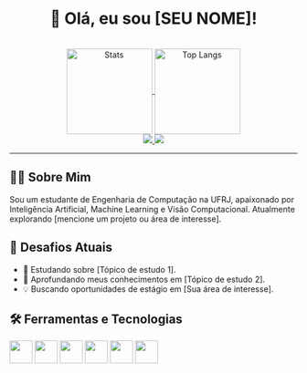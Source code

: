 <div align="center">

  <h1>👋 Olá, eu sou [SEU NOME]!</h1>

  <div style="display: inline_block"><br>
    <a href="https://github.com/hugo-antunes19">
      <img align="center" alt="Stats" height="150em" src="https://github-readme-stats.vercel.app/api?username=hugo-antunes19&show_icons=true&theme=tokyonight&include_all_commits=true&count_private=true&rank_icon=github" />
      <img align="center" alt="Top Langs" height="150em" src="https://github-readme-stats.vercel.app/api/top-langs/?username=hugo-antunes19&layout=compact&langs_count=7&theme=tokyonight" />
    </a>
  </div>

  <div>
    <a href="mailto:hugoleandroantunes@gmail.com">
      <img src="https://img.shields.io/badge/Gmail-D14836?style=for-the-badge&logo=gmail&logoColor=white" />
    </a>
    <a href="https://www.linkedin.com/in/hugo-antunes-08a76b213/" target="_blank">
      <img src="https://img.shields.io/badge/LinkedIn-0077B5?style=for-the-badge&logo=linkedin&logoColor=white" />
    </a>
  </div>
</div>

---

## 👨‍💻 Sobre Mim

Sou um estudante de Engenharia de Computação na UFRJ, apaixonado por Inteligência Artificial, Machine Learning e Visão Computacional. Atualmente explorando [mencione um projeto ou área de interesse].

## 🚀 Desafios Atuais

- 🔭 Estudando sobre [Tópico de estudo 1].
- 🌱 Aprofundando meus conhecimentos em [Tópico de estudo 2].
- 💡 Buscando oportunidades de estágio em [Sua área de interesse].

## 🛠️ Ferramentas e Tecnologias

<p align="left">
  <img src="https://cdn.jsdelivr.net/gh/devicons/devicon/icons/python/python-original.svg" width="40" height="40"/>
  <img src="https://cdn.jsdelivr.net/gh/devicons/devicon/icons/cplusplus/cplusplus-original.svg" width="40" height="40"/>
  <img src="https://cdn.jsdelivr.net/gh/devicons/devicon/icons/git/git-original.svg" width="40" height="40"/>
  <img src="https://cdn.jsdelivr.net/gh/devicons/devicon/icons/docker/docker-original.svg" width="40" height="40"/>
  <img src="https://cdn.jsdelivr.net/gh/devicons/devicon/icons/jupyter/jupyter-original-wordmark.svg" width="40" height="40" />
  <img src="https://cdn.jsdelivr.net/gh/devicons/devicon/icons/linux/linux-original.svg" width="40" height="40" />
</p>
